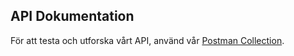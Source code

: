 ## API Dokumentation

För att testa och utforska vårt API, använd vår [Postman Collection](https://github.com/user-attachments/files/18283931/u09-bok-app.postman_collection.json).
